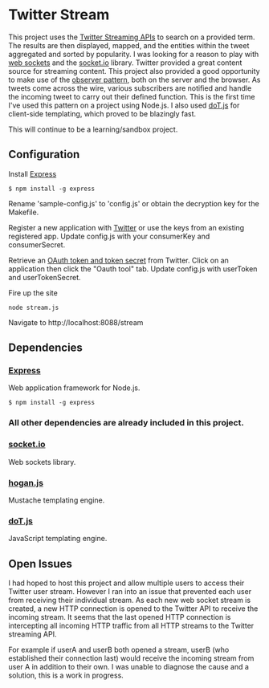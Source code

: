 # Twitter Stream

This project uses the [Twitter Streaming APIs](https://dev.twitter.com/docs/streaming-apis) to search on a provided term. The results are then displayed, mapped, and the entities within the tweet aggregated and sorted by popularity. 
I was looking for a reason to play with [web sockets](http://en.wikipedia.org/wiki/WebSocket) and the [socket.io](http://socket.io) library. 
Twitter provided a great content source for streaming content. 
This project also provided a good opportunity to make use of the [observer pattern](http://en.wikipedia.org/wiki/Observer_pattern), both on the server and the browser. 
As tweets come across the wire, various subscribers are notified and handle the incoming tweet to carry out their defined function. This is the first time I've used this pattern on a project using Node.js. 
I also used [doT.js](http://olado.github.io/doT/) for client-side templating, which proved to be blazingly fast. 

This will continue to be a learning/sandbox project.  

## Configuration
Install [Express](http://expressjs.com/)
	
	$ npm install -g express

Rename 'sample-config.js' to 'config.js' or obtain the decryption key for the Makefile.

Register a new application with [Twitter](https://dev.twitter.com/apps) or use the keys from an existing registered app. Update config.js with your consumerKey and consumerSecret.

Retrieve an [OAuth token and token secret](https://dev.twitter.com/apps) from Twitter. 
Click on an application then click the "Oauth tool" tab. Update config.js with userToken and userTokenSecret.  

Fire up the site

	node stream.js

Navigate to http://localhost:8088/stream 


## Dependencies
### [Express](http://expressjs.com/)
Web application framework for Node.js.

	$ npm install -g express


### All other dependencies are already included in this project. 

### [socket.io](http://socket.io)
Web sockets library. 

### [hogan.js](https://github.com/twitter/hogan.js)
Mustache templating engine. 

### [doT.js](http://olado.github.io/doT/)
JavaScript templating engine. 


## Open Issues
I had hoped to host this project and allow multiple users to access their Twitter user stream. However I ran into an issue that prevented each user from receiving their individual stream. 
As each new web socket stream is created, a new HTTP connection is opened to the Twitter API to receive the incoming stream. It seems that the last opened HTTP connection is intercepting 
all incoming HTTP traffic from all HTTP streams to the Twitter streaming API. 

For example if userA and userB both opened a stream, userB (who established their connection last) would receive the incoming stream from user A in addition to their own. 
I was unable to diagnose the cause and a solution, this is a work in progress. 

